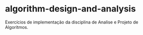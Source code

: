 # algorithm-design-and-analysis
Exercícios de implementação da disciplina de Analise e Projeto de Algoritmos.
